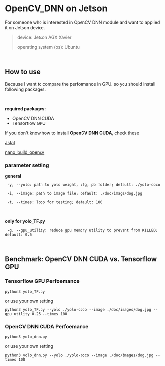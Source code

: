 # OpenCV_DNN on Jetson

For someone who is interested in OpenCV DNN module and want to applied it on Jetson device. 

> device: Jetson AGX Xavier
>
> operating system (os): Ubuntu

<br/>

## How to use

Because I want to compare the performance in GPU. so you should install following packages.

<br/>

**required packages:**

- OpenCV DNN CUDA
- Tensorflow GPU

If you don't know how to install **OpenCV DNN CUDA**, check these

[Jstat](https://github.com/rbonghi/jetson_stats)

[nano_build_opencv](https://github.com/mdegans/nano_build_opencv)


### parameter setting

**general**

``` -y, --yolo: path to yolo weight, cfg, pb folder; default: ./yolo-coco```

``` -i, --image: path to image file; default: ./doc/image/dog.jpg```

``` -t, --times: loop for testing; default: 100```

<br/>

**only for yolo_TF.py**

``` -g, --gpu_utility: reduce gpu memory utility to prevent from KILLED; default: 0.5```

<br/>

## Benchmark: OpenCV DNN CUDA vs. Tensorflow GPU

### Tensorflow GPU Perfoemance

```python3 yolo_TF.py```

or use your own setting

```python3 yolo_TF.py --yolo ./yolo-coco --image ./doc/images/dog.jpg --gpu_utility 0.25 --times 100```

### OpenCV DNN CUDA Perfoemance

```python3 yolo_dnn.py```

or use your own setting

```python3 yolo_dnn.py --yolo ./yolo-coco --image ./doc/images/dog.jpg --times 100``` 